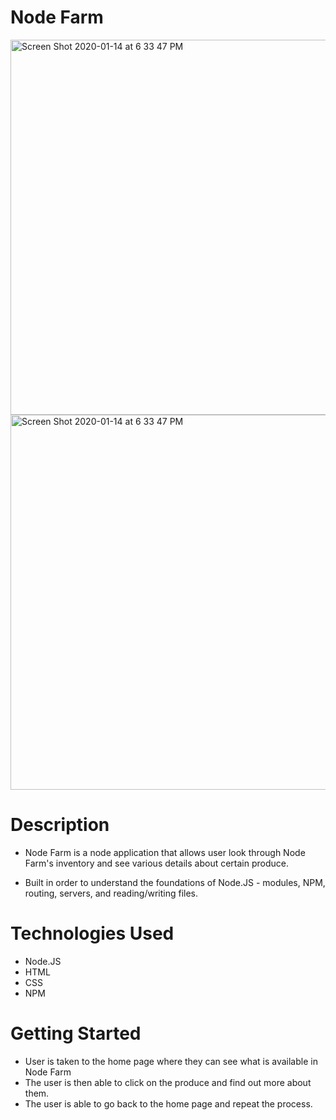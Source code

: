 # Node Farm

<img width="600" alt="Screen Shot 2020-01-14 at 6 33 47 PM" src="https://user-images.githubusercontent.com/53157290/132786256-b115d7e8-0b6a-48a4-8913-5da2d927bedf.png">

<img width="600" alt="Screen Shot 2020-01-14 at 6 33 47 PM" src="https://user-images.githubusercontent.com/53157290/132786259-46951c57-ad76-40af-9f46-2a38fb26f370.png">


# Description 

* Node Farm is a node application that allows user look through Node Farm's inventory and see various details about certain produce.

* Built in order to understand the foundations of Node.JS - modules, NPM, routing, servers, and reading/writing files.


# Technologies Used
* Node.JS
* HTML
* CSS
* NPM


# Getting Started 

* User is taken to the home page where they can see what is available in Node Farm
* The user is then able to click on the produce and find out more about them.
* The user is able to go back to the home page and repeat the process.
